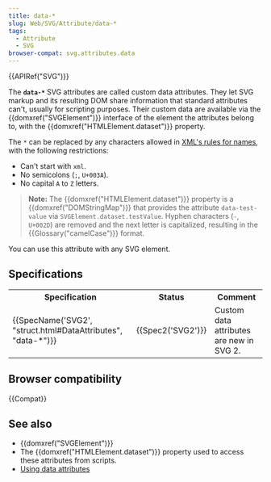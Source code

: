 ```yaml
---
title: data-*
slug: Web/SVG/Attribute/data-*
tags:
  - Attribute
  - SVG
browser-compat: svg.attributes.data
---
```

{{APIRef("SVG")}}

The **`data-*`** SVG attributes are called custom data attributes. They let SVG markup and its resulting DOM share information that standard attributes can't, usually for scripting purposes. Their custom data are available via the {{domxref("SVGElement")}} interface of the element the attributes belong to, with the {{domxref("HTMLElement.dataset")}} property.

The `*` can be replaced by any characters allowed in [XML's rules for names](https://www.w3.org/TR/REC-xml/#NT-Name), with the following restrictions:

- Can't start with `xml`.
- No semicolons (`;`, `U+003A`).
- No capital `A` to `Z` letters.

> **Note:** The {{domxref("HTMLElement.dataset")}} property is a {{domxref("DOMStringMap")}} that provides the attribute `data-test-value` via `SVGElement.dataset.testValue`. Hyphen characters (`-`, `U+002D`) are removed and the next letter is capitalized, resulting in the {{Glossary("camelCase")}} format.

You can use this attribute with any SVG element.

## Specifications

<table class="no-markdown">
  <tbody>
    <tr>
      <th scope="col">Specification</th>
      <th scope="col">Status</th>
      <th scope="col">Comment</th>
    </tr>
    <tr>
      <td>
        {{SpecName('SVG2', "struct.html#DataAttributes", "data-*")}}
      </td>
      <td>{{Spec2('SVG2')}}</td>
      <td>Custom data attributes are new in SVG 2.</td>
    </tr>
  </tbody>
</table>

## Browser compatibility

{{Compat}}

## See also

- {{domxref("SVGElement")}}
- The {{domxref("HTMLElement.dataset")}} property used to access these attributes from scripts.
- [Using data attributes](/en-US/docs/Web/Guide/HTML/Using_data_attributes)
